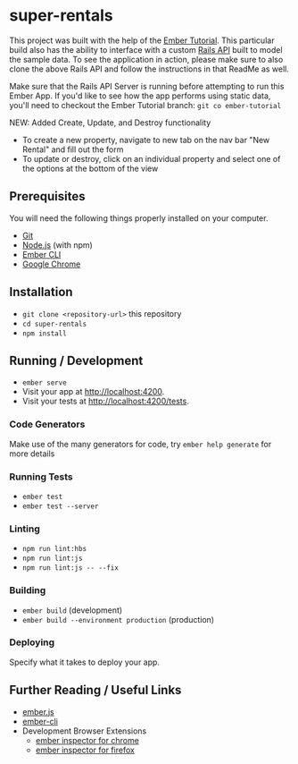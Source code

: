 # super-rentals

This project was built with the help of the [Ember Tutorial](https://guides.emberjs.com/release/tutorial/ember-cli/). This particular build also has the ability to interface with a custom [Rails API](https://github.com/lindsaymkelly/super-rentals-api) built to model the sample data. To see the application in action, please make sure to also clone the above Rails API and follow the instructions in that ReadMe as well.

Make sure that the Rails API Server is running before attempting to run this Ember App. If you'd like to see how the app performs using static data, you'll need to checkout the Ember Tutorial branch: `git co ember-tutorial`

NEW: Added Create, Update, and Destroy functionality
* To create a new property, navigate to new tab on the nav bar "New Rental" and fill out the form
* To update or destroy, click on an individual property and select one of the options at the bottom of the view


## Prerequisites

You will need the following things properly installed on your computer.

* [Git](https://git-scm.com/)
* [Node.js](https://nodejs.org/) (with npm)
* [Ember CLI](https://ember-cli.com/)
* [Google Chrome](https://google.com/chrome/)

## Installation

* `git clone <repository-url>` this repository
* `cd super-rentals`
* `npm install`

## Running / Development

* `ember serve`
* Visit your app at [http://localhost:4200](http://localhost:4200).
* Visit your tests at [http://localhost:4200/tests](http://localhost:4200/tests).

### Code Generators

Make use of the many generators for code, try `ember help generate` for more details

### Running Tests

* `ember test`
* `ember test --server`

### Linting

* `npm run lint:hbs`
* `npm run lint:js`
* `npm run lint:js -- --fix`

### Building

* `ember build` (development)
* `ember build --environment production` (production)

### Deploying

Specify what it takes to deploy your app.

## Further Reading / Useful Links

* [ember.js](https://emberjs.com/)
* [ember-cli](https://ember-cli.com/)
* Development Browser Extensions
  * [ember inspector for chrome](https://chrome.google.com/webstore/detail/ember-inspector/bmdblncegkenkacieihfhpjfppoconhi)
  * [ember inspector for firefox](https://addons.mozilla.org/en-US/firefox/addon/ember-inspector/)
